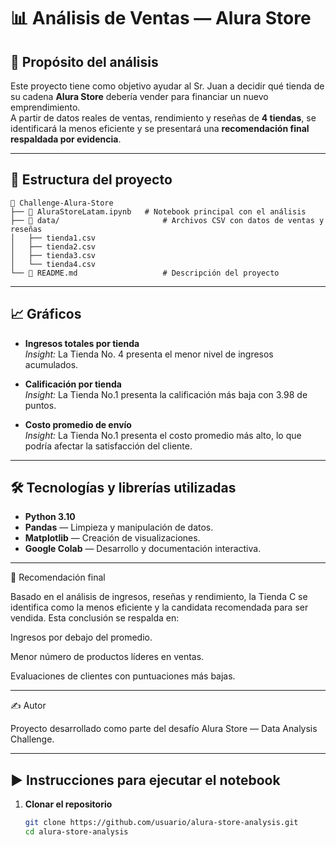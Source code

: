 # 📊 Análisis de Ventas — Alura Store

## 🎯 Propósito del análisis
Este proyecto tiene como objetivo ayudar al Sr. Juan a decidir qué tienda de su cadena **Alura Store** debería vender para financiar un nuevo emprendimiento.  
A partir de datos reales de ventas, rendimiento y reseñas de **4 tiendas**, se identificará la menos eficiente y se presentará una **recomendación final respaldada por evidencia**.

---

## 📂 Estructura del proyecto
```text
📁 Challenge-Alura-Store
├── 📄 AluraStoreLatam.ipynb   # Notebook principal con el análisis
├── 📁 data/                       # Archivos CSV con datos de ventas y reseñas
│   ├── tienda1.csv
│   ├── tienda2.csv
│   ├── tienda3.csv
│   └── tienda4.csv
└── 📄 README.md                   # Descripción del proyecto
```


---

## 📈 Gráficos

- **Ingresos totales por tienda**   
  *Insight:* La Tienda No. 4 presenta el menor nivel de ingresos acumulados.

- **Calificación por tienda**  
  *Insight:* La Tienda No.1 presenta la calificación más baja con 3.98 de puntos.

- **Costo promedio de envío**    
  *Insight:* La Tienda No.1 presenta el costo promedio más alto, lo que podría afectar la satisfacción del cliente.

---

## 🛠️ Tecnologías y librerías utilizadas
- **Python 3.10**
- **Pandas** — Limpieza y manipulación de datos.
- **Matplotlib** — Creación de visualizaciones.
- **Google Colab** — Desarrollo y documentación interactiva.

---

📌 Recomendación final

Basado en el análisis de ingresos, reseñas y rendimiento, la Tienda C se identifica como la menos eficiente y la candidata recomendada para ser vendida.
Esta conclusión se respalda en:

Ingresos por debajo del promedio.

Menor número de productos líderes en ventas.

Evaluaciones de clientes con puntuaciones más bajas.

---
✍️ Autor

Proyecto desarrollado como parte del desafío Alura Store — Data Analysis Challenge.

---
## ▶️ Instrucciones para ejecutar el notebook
1. **Clonar el repositorio**
   ```bash
   git clone https://github.com/usuario/alura-store-analysis.git
   cd alura-store-analysis
